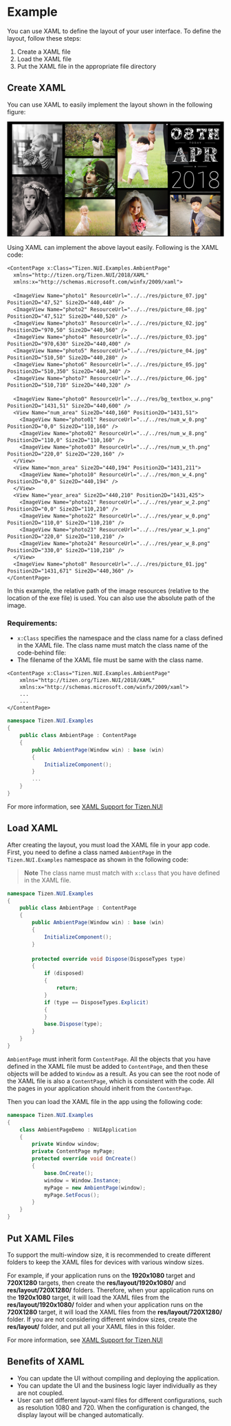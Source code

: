 # Example
You can use XAML to define the layout of your user interface. To define the layout, follow these steps:
1. Create a XAML file
2. Load the XAML file
3. Put the XAML file in the appropriate file directory


## Create XAML
You can use XAML to easily implement the layout shown in the following figure:

![AmbientPage](./Pictures/AmbientPage.PNG)

Using XAML can implement the above layout easily. Following is the XAML code:

``` xaml
<ContentPage x:Class="Tizen.NUI.Examples.AmbientPage"
  xmlns="http://tizen.org/Tizen.NUI/2018/XAML"
  xmlns:x="http://schemas.microsoft.com/winfx/2009/xaml">

  <ImageView Name="photo1" ResourceUrl="../../res/picture_07.jpg" Position2D="47,52" Size2D="440,440" />
  <ImageView Name="photo2" ResourceUrl="../../res/picture_08.jpg" Position2D="47,512" Size2D="440,520" />
  <ImageView Name="photo3" ResourceUrl="../../res/picture_02.jpg" Position2D="970,50" Size2D="440,560" />
  <ImageView Name="photo4" ResourceUrl="../../res/picture_03.jpg" Position2D="970,630" Size2D="440,400" />
  <ImageView Name="photo5" ResourceUrl="../../res/picture_04.jpg" Position2D="510,50" Size2D="440,280" />
  <ImageView Name="photo6" ResourceUrl="../../res/picture_05.jpg" Position2D="510,350" Size2D="440,340" />
  <ImageView Name="photo7" ResourceUrl="../../res/picture_06.jpg" Position2D="510,710" Size2D="440,320" />

  <ImageView Name="photo0" ResourceUrl="../../res/bg_textbox_w.png" Position2D="1431,51" Size2D="440,600" />
  <View Name="num_area" Size2D="440,160" Position2D="1431,51">
    <ImageView Name="photo01" ResourceUrl="../../res/num_w_0.png" Position2D="0,0" Size2D="110,160" />
    <ImageView Name="photo02" ResourceUrl="../../res/num_w_8.png" Position2D="110,0" Size2D="110,160" />
    <ImageView Name="photo03" ResourceUrl="../../res/num_w_th.png" Position2D="220,0" Size2D="220,160" />
  </View>
  <View Name="mon_area" Size2D="440,194" Position2D="1431,211">
    <ImageView Name="photo10" ResourceUrl="../../res/mon_w_4.png" Position2D="0,0" Size2D="440,194" />
  </View>
  <View Name="year_area" Size2D="440,210" Position2D="1431,425">
    <ImageView Name="photo21" ResourceUrl="../../res/year_w_2.png" Position2D="0,0" Size2D="110,210" />
    <ImageView Name="photo22" ResourceUrl="../../res/year_w_0.png" Position2D="110,0" Size2D="110,210" />
    <ImageView Name="photo23" ResourceUrl="../../res/year_w_1.png" Position2D="220,0" Size2D="110,210" />
    <ImageView Name="photo24" ResourceUrl="../../res/year_w_8.png" Position2D="330,0" Size2D="110,210" />
  </View>
  <ImageView Name="photo8" ResourceUrl="../../res/picture_01.jpg" Position2D="1431,671" Size2D="440,360" />
</ContentPage>
```

In this example, the relative path of the image resources (relative to the location of the exe file) is used. You can also use the absolute path of the image.

### Requirements:
- `x:Class` specifies the namespace and the class name for a class defined in the XAML file. The class name must match the class name of the code-behind file:
- The filename of the XAML file must be same with the class name.

``` xaml
<ContentPage x:Class="Tizen.NUI.Examples.AmbientPage"
    xmlns="http://tizen.org/Tizen.NUI/2018/XAML"
    xmlns:x="http://schemas.microsoft.com/winfx/2009/xaml">
    ...
    ...
</ContentPage>
```

``` csharp
namespace Tizen.NUI.Examples
{
    public class AmbientPage : ContentPage
    {
        public AmbientPage(Window win) : base (win)
        {
            InitializeComponent();
        }
        ...
    }
}
```
For more information, see [XAML Support for Tizen.NUI](./getting-started-with-nui-xaml.md)


## Load XAML
After creating the layout, you must load the XAML file in your app code.
First, you need to define a class named `AmbientPage` in the `Tizen.NUI.Examples` namespace as shown in the following code:
> **Note**
> The class name must match with `x:class` that you have defined in the XAML file.

``` csharp
namespace Tizen.NUI.Examples
{
    public class AmbientPage : ContentPage
    {
        public AmbientPage(Window win) : base (win)
        {
            InitializeComponent();
        }

        protected override void Dispose(DisposeTypes type)
        {
            if (disposed)
            {
                return;
            }
            if (type == DisposeTypes.Explicit)
            {
            }
            base.Dispose(type);
        }
    }
}
```

`AmbientPage` must inherit form `ContentPage`. All the objects that you have defined in the XAML file must be added to `ContentPage`, and then these objects will be added to `Window` as a result. As you can see the root node of the XAML file is also a `ContentPage`, which is consistent with the code. All the pages in your application should inherit from the `ContentPage`.

Then you can load the XAML file in the app using the following code:

``` csharp
namespace Tizen.NUI.Examples
{
    class AmbientPageDemo : NUIApplication
    {
        private Window window;
        private ContentPage myPage;
        protected override void OnCreate()
        {
            base.OnCreate();
            window = Window.Instance;
            myPage = new AmbientPage(window);
            myPage.SetFocus();
        }
    }
}
```

## Put XAML Files
To support the multi-window size, it is recommended to create different folders to keep the XAML files for devices with various window sizes.

For example, if your application runs on the **1920x1080** target and **720X1280** targets, then create the **res/layout/1920x1080/** and **res/layout/720X1280/** folders.
Therefore, when your application runs on the **1920x1080** target, it will load the XAML files from the **res/layout/1920x1080/** folder and when your application runs on the **720X1280** target, it will load the XAML files from the **res/layout/720X1280/** folder.
If you are not considering different window sizes, create the **res/layout/** folder, and put all your XAML files in this folder.

For more information, see [XAML Support for Tizen.NUI](./getting-started-with-nui-xaml.md)

## Benefits of XAML
- You can update the UI without compiling and deploying the application.
- You can update the UI and the business logic layer individually as they are not coupled.
- User can set different layout-xaml files for different configurations, such as resolution 1080 and 720. When the configuration is changed, the display layout will be changed automatically.
